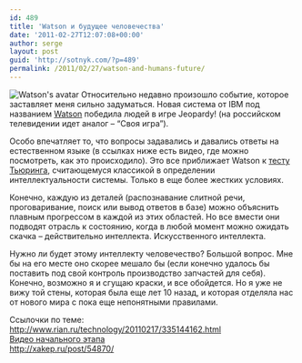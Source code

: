 ```yaml
---
id: 489
title: 'Watson и будущее человечества'
date: '2011-02-27T12:07:08+00:00'
author: serge
layout: post
guid: 'http://sotnyk.com/?p=489'
permalink: /2011/02/27/watson-and-humans-future/
---
```


![](https://sotnyk.github.io/wp-content/uploads/2011/02/220px-Watsons_avatar.jpg "Watson's avatar") Относительно недавно произошло событие, которое заставляет меня сильно задуматься. Новая система от IBM под названием [Watson](http://en.wikipedia.org/wiki/Watson_(artificial_intelligence_software)) победила людей в игре Jeopardy! (на российском телевидении идет аналог – “Своя игра”).

Особо впечатляет то, что вопросы задавались и давались ответы на естественном языке (в ссылках ниже есть видео, где можно посмотреть, как это происходило). Это все приближает Watson к [тесту Тьюринга](http://ru.wikipedia.org/wiki/%D0%A2%D0%B5%D1%81%D1%82_%D0%A2%D1%8C%D1%8E%D1%80%D0%B8%D0%BD%D0%B3%D0%B0), считающемуся классикой в определении интеллектуальности системы. Только в еще более жестких условиях.  
  
Конечно, каждую из деталей (распознавание слитной речи, проговаривание, поиск или вывод ответов в базе) можно объяснить плавным прогрессом в каждой из этих областей. Но все вмести они подводят отрасль к состоянию, когда в любой момент можно ожидать скачка – действительно интеллекта. Искусственного интеллекта.

Нужно ли будет этому интеллекту человечество? Большой вопрос. Мне бы на его месте оно скорее мешало бы (если конечно удалось бы поставить под свой контроль производство запчастей для себя). Конечно, возможно я и сгущаю краски, и все обойдется. Но я уже не вижу той стены, которая была еще лет 10 назад, и которая отделяла нас от нового мира с пока еще непонятными правилами.

Ссылочки по теме:  
<http://www.rian.ru/technology/20110217/335144162.html>  
[Видео начального этапа](http://xakep.ru/post/54549/)  
<http://xakep.ru/post/54870/>
